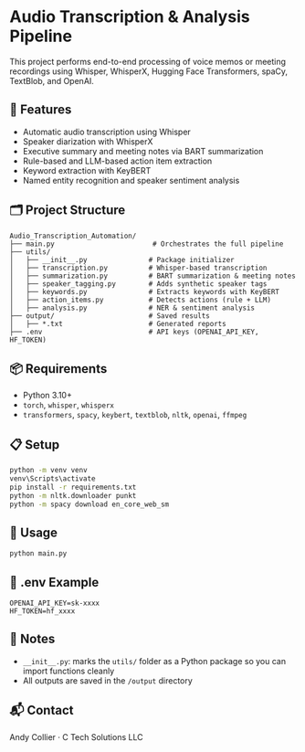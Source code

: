 # Audio Transcription & Analysis Pipeline

This project performs end-to-end processing of voice memos or meeting recordings using Whisper, WhisperX, Hugging Face Transformers, spaCy, TextBlob, and OpenAI.

## 🔧 Features
- Automatic audio transcription using Whisper
- Speaker diarization with WhisperX
- Executive summary and meeting notes via BART summarization
- Rule-based and LLM-based action item extraction
- Keyword extraction with KeyBERT
- Named entity recognition and speaker sentiment analysis

## 🗂 Project Structure
```
Audio_Transcription_Automation/
├── main.py                        # Orchestrates the full pipeline
├── utils/
│   ├── __init__.py               # Package initializer
│   ├── transcription.py          # Whisper-based transcription
│   ├── summarization.py          # BART summarization & meeting notes
│   ├── speaker_tagging.py        # Adds synthetic speaker tags
│   ├── keywords.py               # Extracts keywords with KeyBERT
│   ├── action_items.py           # Detects actions (rule + LLM)
│   ├── analysis.py               # NER & sentiment analysis
├── output/                       # Saved results
│   ├── *.txt                     # Generated reports
├── .env                          # API keys (OPENAI_API_KEY, HF_TOKEN)
```

## 📦 Requirements
- Python 3.10+
- `torch`, `whisper`, `whisperx`
- `transformers`, `spacy`, `keybert`, `textblob`, `nltk`, `openai`, `ffmpeg`

## 📋 Setup
```bash
python -m venv venv
venv\Scripts\activate
pip install -r requirements.txt
python -m nltk.downloader punkt
python -m spacy download en_core_web_sm
```

## 🧪 Usage
```bash
python main.py
```

## 📁 .env Example
```
OPENAI_API_KEY=sk-xxxx
HF_TOKEN=hf_xxxx
```

## 🧠 Notes
- `__init__.py`: marks the `utils/` folder as a Python package so you can import functions cleanly
- All outputs are saved in the `/output` directory

## 📬 Contact
Andy Collier · C Tech Solutions LLC
